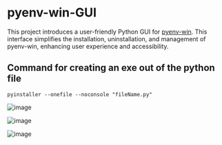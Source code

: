# pyenv-win-GUI
This project introduces a user-friendly Python GUI for [pyenv-win](https://github.com/pyenv-win/pyenv-win). This interface simplifies the installation, uninstallation, and management of pyenv-win, enhancing user experience and accessibility.

## **Command for creating an exe out of the python file**
```
pyinstaller --onefile --noconsole "fileName.py"
```

![image](https://github.com/primetime43/pyenv-win-GUI/assets/12754111/c6a77800-b388-4861-b891-7489a4300745)

![image](https://github.com/primetime43/pyenv-win-GUI/assets/12754111/eea5983b-7d43-4b3d-b021-b542175fb70b)

![image](https://github.com/primetime43/pyenv-win-GUI/assets/12754111/bddd0a38-57ef-4e16-94ac-67e17588c434)
